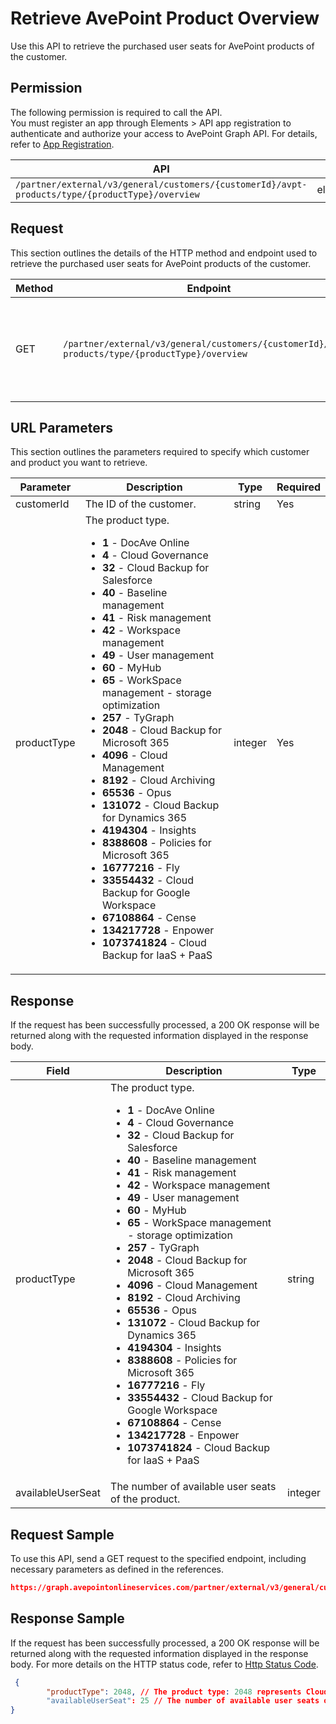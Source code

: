 # Retrieve AvePoint Product Overview

Use this API to retrieve the purchased user seats for AvePoint products of the customer.

 ## Permission

The following permission is required to call the API.  
You must register an app through Elements > API app registration to authenticate and authorize your access to AvePoint Graph API. For details, refer to [App Registration](../../../elements/register-app.md).

| API | Permission  |
|-----------|--------|
| `/partner/external/v3/general/customers/{customerId}/avpt-products/type/{productType}/overview`|elements.license.read.all|  

## Request

This section outlines the details of the HTTP method and endpoint used to retrieve the purchased user seats for AvePoint products of the customer.

| Method | Endpoint | Description |
|-----------|--------|------------|
| GET | `/partner/external/v3/general/customers/{customerId}/avpt-products/type/{productType}/overview` | Retrieve the purchased user seats for AvePoint products of the customer.|
 
## URL Parameters

This section outlines the parameters required to specify which customer and product you want to retrieve.

| Parameter | Description | Type | Required |
| --- | --- | --- | --- |
| customerId | The ID of the customer.    | string | Yes |
| productType | The product type.<ul><li>**1** - DocAve Online</li><li>**4** - Cloud Governance</li><li>**32** - Cloud Backup for Salesforce</li><li>**40** - Baseline management</li><li>**41** - Risk management</li><li>**42** - Workspace management</li><li>**49** - User management</li><li>**60** - MyHub</li><li>**65** - WorkSpace management - storage optimization</li><li>**257** - TyGraph</li><li>**2048** - Cloud Backup for Microsoft 365</li><li>**4096** - Cloud Management</li><li>**8192** - Cloud Archiving</li><li>**65536** - Opus</li><li>**131072** - Cloud Backup for Dynamics 365</li><li>**4194304** - Insights</li><li>**8388608** - Policies for Microsoft 365</li><li>**16777216** - Fly</li><li>**33554432** - Cloud Backup for Google Workspace</li><li>**67108864** - Cense</li><li>**134217728** - Enpower</li><li>**1073741824** - Cloud Backup for IaaS + PaaS</li></ul> | integer    | Yes |

## Response

If the request has been successfully processed, a 200 OK response will be returned along with the requested information displayed in the response body.
 
| Field | Description | Type |
| --- | --- | --- |
| productType       | The product type.<ul><li>**1** - DocAve Online</li><li>**4** - Cloud Governance</li><li>**32** - Cloud Backup for Salesforce</li><li>**40** - Baseline management</li><li>**41** - Risk management</li><li>**42** - Workspace management</li><li>**49** - User management</li><li>**60** - MyHub</li><li>**65** - WorkSpace management - storage optimization</li><li>**257** - TyGraph</li><li>**2048** - Cloud Backup for Microsoft 365</li><li>**4096** - Cloud Management</li><li>**8192** - Cloud Archiving</li><li>**65536** - Opus</li><li>**131072** - Cloud Backup for Dynamics 365</li><li>**4194304** - Insights</li><li>**8388608** - Policies for Microsoft 365</li><li>**16777216** - Fly</li><li>**33554432** - Cloud Backup for Google Workspace</li><li>**67108864** - Cense</li><li>**134217728** - Enpower</li><li>**1073741824** - Cloud Backup for IaaS + PaaS</li></ul>                           | string |
| availableUserSeat | The number of available user seats of the product.                 | integer |

## Request Sample
To use this API, send a GET request to the specified endpoint, including necessary parameters as defined in the references.
```json
https://graph.avepointonlineservices.com/partner/external/v3/general/customers/f162****-b9d4-****-a165-97db****fc15/avpt-products/type/2048/overview
```
 
## Response Sample
If the request has been successfully processed, a 200 OK response will be returned along with the requested information displayed in the response body.
For more details on the HTTP status code, refer to [Http Status Code](../../Use-AvePoint-Graph-API.md#http-status-code).
```json
 {
        "productType": 2048, // The product type: 2048 represents Cloud Backup for Microsoft 365
        "availableUserSeat": 25 // The number of available user seats of the tenant
}
```
